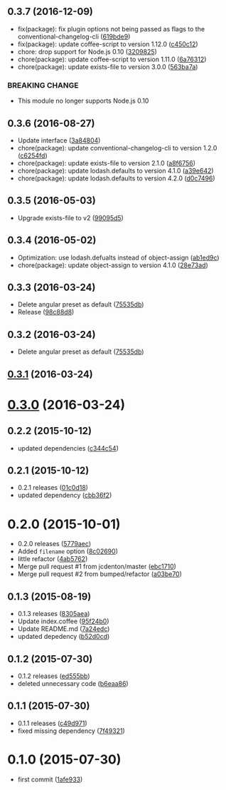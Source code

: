 <a name="0.3.7"></a>
## 0.3.7 (2016-12-09)

* fix(package): fix plugin options not being passed as flags to the conventional-changelog-cli ([619bde9](https://github.com/bumped/bumped-changelog/commit/619bde9))
* fix(package): update coffee-script to version 1.12.0 ([c450c12](https://github.com/bumped/bumped-changelog/commit/c450c12))
* chore: drop support for Node.js 0.10 ([3209825](https://github.com/bumped/bumped-changelog/commit/3209825))
* chore(package): update coffee-script to version 1.11.0 ([6a76312](https://github.com/bumped/bumped-changelog/commit/6a76312))
* chore(package): update exists-file to version 3.0.0 ([563ba7a](https://github.com/bumped/bumped-changelog/commit/563ba7a))


### BREAKING CHANGE

* This module no longer supports Node.js 0.10


<a name="0.3.6"></a>
## 0.3.6 (2016-08-27)

* Update interface ([3a84804](https://github.com/bumped/bumped-changelog/commit/3a84804))
* chore(package): update conventional-changelog-cli to version 1.2.0 ([c6254fd](https://github.com/bumped/bumped-changelog/commit/c6254fd))
* chore(package): update exists-file to version 2.1.0 ([a8f6756](https://github.com/bumped/bumped-changelog/commit/a8f6756))
* chore(package): update lodash.defaults to version 4.1.0 ([a39e642](https://github.com/bumped/bumped-changelog/commit/a39e642))
* chore(package): update lodash.defaults to version 4.2.0 ([d0c7496](https://github.com/bumped/bumped-changelog/commit/d0c7496))



<a name="0.3.5"></a>
## 0.3.5 (2016-05-03)

* Upgrade exists-file to v2 ([99095d5](https://github.com/bumped/bumped-changelog/commit/99095d5))



<a name="0.3.4"></a>
## 0.3.4 (2016-05-02)

* Optimization: use lodash.defualts instead of object-assign ([ab1ed9c](https://github.com/bumped/bumped-changelog/commit/ab1ed9c))
* chore(package): update object-assign to version 4.1.0 ([28e73ad](https://github.com/bumped/bumped-changelog/commit/28e73ad))



<a name="0.3.3"></a>
## 0.3.3 (2016-03-24)

* Delete angular preset as default ([75535db](https://github.com/bumped/bumped-changelog/commit/75535db))
* Release ([98c88d8](https://github.com/bumped/bumped-changelog/commit/98c88d8))



<a name="0.3.2"></a>
## 0.3.2 (2016-03-24)

* Delete angular preset as default ([75535db](https://github.com/bumped/bumped-changelog/commit/75535db))



<a name="0.3.1"></a>
## [0.3.1](https://github.com/bumped/bumped-changelog/compare/0.3.0...v0.3.1) (2016-03-24)




<a name="0.3.0"></a>
# [0.3.0](https://github.com/bumped/bumped-changelog/compare/0.2.2...v0.3.0) (2016-03-24)




<a name="0.2.2"></a>
## 0.2.2 (2015-10-12)


* updated dependencies ([c344c54](https://github.com/bumped/bumped-changelog/commit/c344c54))



<a name="0.2.1"></a>
## 0.2.1 (2015-10-12)


* 0.2.1 releases ([01c0d18](https://github.com/bumped/bumped-changelog/commit/01c0d18))
* updated dependency ([cbb36f2](https://github.com/bumped/bumped-changelog/commit/cbb36f2))



<a name="0.2.0"></a>
# 0.2.0 (2015-10-01)


* 0.2.0 releases ([5779aec](https://github.com/bumped/bumped-changelog/commit/5779aec))
* Added `filename` option ([8c02690](https://github.com/bumped/bumped-changelog/commit/8c02690))
* little refactor ([4ab5762](https://github.com/bumped/bumped-changelog/commit/4ab5762))
* Merge pull request #1 from jcdenton/master ([ebc1710](https://github.com/bumped/bumped-changelog/commit/ebc1710))
* Merge pull request #2 from bumped/refactor ([a03be70](https://github.com/bumped/bumped-changelog/commit/a03be70))



<a name="0.1.3"></a>
## 0.1.3 (2015-08-19)


* 0.1.3 releases ([8305aea](https://github.com/bumped/bumped-changelog/commit/8305aea))
* Update index.coffee ([95f24b0](https://github.com/bumped/bumped-changelog/commit/95f24b0))
* Update README.md ([7a24edc](https://github.com/bumped/bumped-changelog/commit/7a24edc))
* updated depedency ([b52d0cd](https://github.com/bumped/bumped-changelog/commit/b52d0cd))



<a name="0.1.2"></a>
## 0.1.2 (2015-07-30)


* 0.1.2 releases ([ed555bb](https://github.com/bumped/bumped-changelog/commit/ed555bb))
* deleted unnecessary code ([b6eaa86](https://github.com/bumped/bumped-changelog/commit/b6eaa86))



<a name="0.1.1"></a>
## 0.1.1 (2015-07-30)


* 0.1.1 releases ([c49d971](https://github.com/bumped/bumped-changelog/commit/c49d971))
* fixed missing dependency ([7f49321](https://github.com/bumped/bumped-changelog/commit/7f49321))



<a name="0.1.0"></a>
# 0.1.0 (2015-07-30)


* first commit ([1afe933](https://github.com/bumped/bumped-changelog/commit/1afe933))



